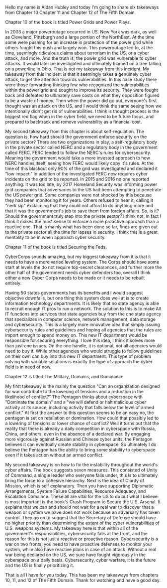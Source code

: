 Hello my name is Aidan Hubley and today I'm going to share six takeaways from Chapter 10 Chapter 11 and Chapter 12 of The Fifth Domain.

Chapter 10 of the book is titled Power Grids and Power Plays. 

In 2003 a major poweroutage occurred in US. New York was dark, as well as Cleveland, Pittsburgh and a large portion of the NorthEast. At the time some were pushing for an increase in protection of the power grid while others fought this push and largely won. This poweroutage led to, at the time, seemingly ridiculous claims about terrorism in the US, or a cyber attack, and more. And the truth is, the power grid was vulnerable to cyber attacks. It would later be investigated and ultimately blamed on a tree falling on a powerline in Ohio. That is not my takeaway from this incident. My takeaway from this incident is that it seemingly takes a genuinely cyber attack, to get the attention towards vulnerabilities. In this case study there were those forwarding thinking few who recognized the vulnerabilities within the power grid and sought to improve its security. They were fought back and defeated to ultimately save costs on what they opposition figured to be a waste of money. Then when the power did go out, everyone's first thought was an attack on the US, and I would think the same seeing how we intentionally didn't get rid of vulnerabilities. I think is thought process is the biggest red flag when in the cyber field, we need to be future focus, and prepared to backtrack and remove vulnerability as a financial cost.

My second takeaway from this chapter is about self-regulation. The question is, how hard should the government enforce security on the private sector? There are two organizations in play, a self-regulatory body in the private sector called NERC and a regulatory body in the government called FERC. FERC tended to follow the NERC's rules for cybersecurity. Meaning the government would take a more invested approach to how NERC handles itself, seeing how FERC would likely copy it's rules. At the time of this blackout only 90% of the grid was investigated and declared it "low impact." In addition of the investigated FERC now requires cyber incidents on the grid to be reported. In 2015 and 2016 no one reported anything. It was too late, by 2017 Homeland Security was informing power grid companies that adversaries to the US had been attempting to penetrate the US power grid. Some companies were not shocked by this because they had been monitoring it for years. Others refused to hear it, calling it "nerk sip" exclaiming that they could not afford to do anything more and that it was the government's job to save them from foreign affairs. So, is it? Should the government truly step into the private sector? I think not, in fact I think it makes the most sense to enforce a more proactive approach than a reactive one. That is mainly what has been done so far, fines are given out to the private sector all the time for lapses in security. I think this is a great mentality to be in when approach cyber security. 


Chapter 11 of the book is titled Securing the Feds.

CyberCorps sounds amazing, but my biggest takeaway from it is that it needs to have a more varied leveling system. The Corps should have some start at levels the do not require top-secret clearances, and further more the other half of the government needs cyber defenders too, overall I think either a new Cyber Corps needs to be made or it needs to be rebuilt entirely.

Having 50 states governments has its benefits and I would suggest objective downfalls, but one thing this system does well at is to create information technology departments. It is likely that no state agency is able to recruit enough IT pros to run a network. The solution to this is to make All IT functions into services that state agencies buy from the one state agency that specializes in computer science, network management, data storage and cybersecurity. This is a largely more innovative idea that simply issuing cybersecurity rules and guidelines and hoping all agencies that the rules are import enough to spend money on. This new IT department would be responsible for securing everything. I love this idea, I think it solves more than just one issues. On the one handle, it is optional, not all agencies would need to buy it. While other agencies who would struggle to follow guidelines on their own can buy into this new IT department. This type of problem solving with variable solutions is exactly the type of approach the cyber field is in need of now.

Chapter 12 is titled The Military, Domains, and Dominance

My first takeaway is the mainly the question "Can an organization designed for war contribute to the lowering of tensions and a reduction in the likelihood of conflict?" The Pentagon thinks about cyberspace with "Dominate the domain" and a "we will defend or halt malicious cyber activity at its source, including activity that falls below the level of armed conflict." At first the answer to this question seems to be an easy no, the pentagon is set on retaliation or domination. How could that possibly led to a lowering of tensions or lower chance of conflict? Well it turns out that the reality that there is already a daily competition in cyberspace with Russia, China, and others, even in the absence of a declared war. By engaging more vigorously against Russian and Chinese cyber units, the Pentagon believes it can eventually create stability in cyberspace. So ultimately I do believe the Pentagon has the ability to bring some stability to cyberspace even if it takes action without an armed conflict.

My second takeaway is on how to fix the instability throughout the world's cyber affairs. The book suggests seven measures. This consisted of Unity of Command, a single leader who everyone falls under, this is to ultimately bring the force to a cohesive hierarchy. Next is the idea of Clarity of Mission, which is self explanatory. Then you have supporting Diplomatic Arrangements, System Failure Capabilities, Resource Adequacy, and Escalation Domaince. These all are vital for the US to do but what I believe is most important is the book's Crash Program to Secure the U.S. Arsenal. It explains that we can and should not wait for a real war to discover that a weapon or system we have does not work because an adversary has taken control. They go on to suggest that the Secretary of Defense should have no higher priority than determining the extent of the cyber vulnerabilities of U.S. weapons systems. My takeaway here is that within all of the government's responsibilities, cybersecurity falls at the front, and the reason for this is not just a reactive or proactive reason. Cybersecurity is a war on two fronts, you need to have proactive defenses to monitor your system, while also have reactive plans in case of an attack. Without a real war being declared on the US, we sure have fought vigorously in the cyberspace on a daily basis. Cybersecurity, cyber warfare, it is the future and the US is finally prioritizing it. 

That is all I have for you today. This has been my takeaways from chapters 10, 11, and 12 of The Fifth Domain. Thank for watching and have a good day. 